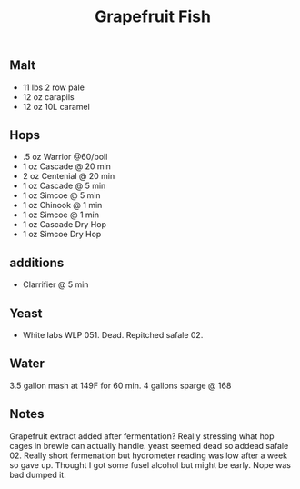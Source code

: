 ﻿---
layout: post
title: Grapefruit Fish
tags: [ beer ]
---
## Malt
- 11 lbs  2 row pale
- 12 oz carapils
- 12 oz 10L caramel

## Hops
- .5 oz Warrior  @60/boil
- 1 oz Cascade @ 20 min
- 2 oz Centenial @ 20 min
- 1 oz Cascade @ 5 min
- 1 oz Simcoe @ 5 min
- 1 oz Chinook @ 1 min
- 1 oz Simcoe @ 1 min
- 1 oz Cascade Dry Hop
- 1 oz Simcoe Dry Hop
## additions
- Clarrifier  @ 5 min
## Yeast
- White labs WLP 051. Dead. Repitched safale 02.
## Water
3.5 gallon mash at 149F for 60 min. 4 gallons sparge @ 168
## Notes
Grapefruit extract added after fermentation?
Really stressing what hop cages in brewie can actually handle. 
yeast seemed dead so addead safale 02. Really short fermenation but hydrometer reading was low after a week so gave up. Thought I got some fusel alcohol but might be early. Nope was bad dumped it. 
